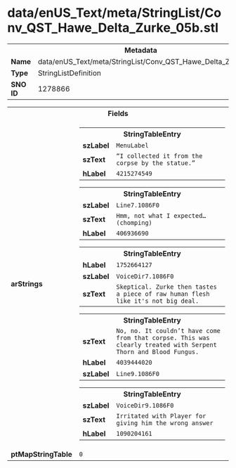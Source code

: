 <h1>data/enUS_Text/meta/StringList/Conv_QST_Hawe_Delta_Zurke_05b.stl</h1><table><tr><th colspan="100%">Metadata</th></tr><tr><td><b>Name</b></td><td>data/enUS_Text/meta/StringList/Conv_QST_Hawe_Delta_Zurke_05b.stl</td></tr><tr><td><b>Type</b></td><td>StringListDefinition</td></tr><tr><td><b>SNO ID</b></td><td>1278866</td></tr></table>

<table><tr><th colspan="100%">Fields</th></tr><tr><td><b>arStrings</b></td><td><table><tr><th colspan="100%">StringTableEntry</th></tr><tr><td><b>szLabel</b></td><td><code>MenuLabel</code></td></tr><tr><td><b>szText</b></td><td><code>“I collected it from the corpse by the statue.”</code></td></tr><tr><td><b>hLabel</b></td><td><code>4215274549</code></td></tr></table>


<table><tr><th colspan="100%">StringTableEntry</th></tr><tr><td><b>szLabel</b></td><td><code>Line7.1086F0</code></td></tr><tr><td><b>szText</b></td><td><code>Hmm, not what I expected… (chomping)</code></td></tr><tr><td><b>hLabel</b></td><td><code>406936690</code></td></tr></table>


<table><tr><th colspan="100%">StringTableEntry</th></tr><tr><td><b>hLabel</b></td><td><code>1752664127</code></td></tr><tr><td><b>szLabel</b></td><td><code>VoiceDir7.1086F0</code></td></tr><tr><td><b>szText</b></td><td><code>Skeptical. Zurke then tastes a piece of raw human flesh like it's not big deal. </code></td></tr></table>


<table><tr><th colspan="100%">StringTableEntry</th></tr><tr><td><b>szText</b></td><td><code>No, no. It couldn’t have come from that corpse. This was clearly treated with Serpent Thorn and Blood Fungus.</code></td></tr><tr><td><b>hLabel</b></td><td><code>4039444020</code></td></tr><tr><td><b>szLabel</b></td><td><code>Line9.1086F0</code></td></tr></table>


<table><tr><th colspan="100%">StringTableEntry</th></tr><tr><td><b>szLabel</b></td><td><code>VoiceDir9.1086F0</code></td></tr><tr><td><b>szText</b></td><td><code>Irritated with Player for giving him the wrong answer </code></td></tr><tr><td><b>hLabel</b></td><td><code>1090204161</code></td></tr></table>


</td></tr><tr><td><b>ptMapStringTable</b></td><td><code>0</code></td></tr></table>


